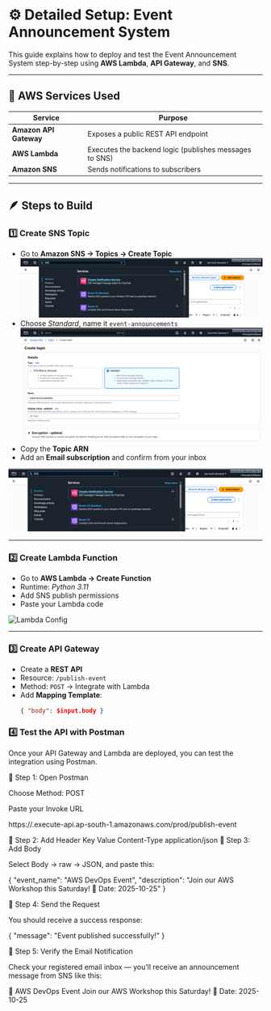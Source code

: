 # ⚙️ Detailed Setup: Event Announcement System

This guide explains how to deploy and test the Event Announcement System step-by-step using **AWS Lambda**, **API Gateway**, and **SNS**.

---

## 🧩 AWS Services Used

| Service | Purpose |
|----------|----------|
| **Amazon API Gateway** | Exposes a public REST API endpoint |
| **AWS Lambda** | Executes the backend logic (publishes messages to SNS) |
| **Amazon SNS** | Sends notifications to subscribers |


---

## 🪶 Steps to Build

### 1️⃣ Create SNS Topic
- Go to **Amazon SNS → Topics → Create Topic**
  ![SNS Topic](images/1.png)
- Choose *Standard*, name it `event-announcements`
  ![SNS Topic](images/3.png)
- Copy the **Topic ARN**
- Add an **Email subscription** and confirm from your inbox

![SNS Topic](images/1.png)

---

### 2️⃣ Create Lambda Function
- Go to **AWS Lambda → Create Function**
- Runtime: *Python 3.11*
- Add SNS publish permissions
- Paste your Lambda code

![Lambda Config](./screenshots/lambda-config.png)

---

### 3️⃣ Create API Gateway
- Create a **REST API**
- Resource: `/publish-event`
- Method: `POST` → Integrate with Lambda
- Add **Mapping Template**:
  ```json
  { "body": $input.body }

### 4️⃣ Test the API with Postman

Once your API Gateway and Lambda are deployed, you can test the integration using Postman.

🔹 Step 1: Open Postman

Choose Method: POST

Paste your Invoke URL

https://<api-id>.execute-api.ap-south-1.amazonaws.com/prod/publish-event

🔹 Step 2: Add Header
Key	Value
Content-Type	application/json
🔹 Step 3: Add Body

Select Body → raw → JSON, and paste this:

{
  "event_name": "AWS DevOps Event",
  "description": "Join our AWS Workshop this Saturday! 📅 Date: 2025-10-25"
}

🔹 Step 4: Send the Request

You should receive a success response:

{
  "message": "Event published successfully!"
}

🔹 Step 5: Verify the Email Notification

Check your registered email inbox — you’ll receive an announcement message from SNS like this:

📢 AWS DevOps Event
Join our AWS Workshop this Saturday!
📅 Date: 2025-10-25
  

